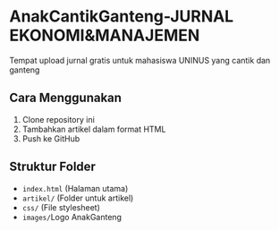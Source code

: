 # AnakCantikGanteng-JURNAL EKONOMI&MANAJEMEN
Tempat upload jurnal gratis untuk mahasiswa UNINUS yang cantik dan ganteng
## Cara Menggunakan
1. Clone repository ini
2. Tambahkan artikel dalam format HTML
3. Push ke GitHub

## Struktur Folder
- `index.html` (Halaman utama)
- `artikel/` (Folder untuk artikel)
- `css/` (File stylesheet)
- `images/`Logo AnakGanteng
